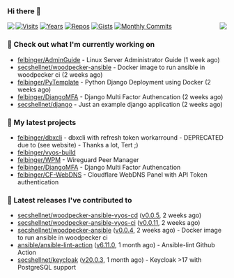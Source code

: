 ### Hi there 👋

<img align="left" src="https://github-readme-stats.vercel.app/api?username=felbinger&theme=dark">
<img align="right" src="https://github-readme-stats.vercel.app/api/top-langs/?username=felbinger&theme=dark">

[![Visits](https://badges.pufler.dev/visits/felbinger/felbinger?style=flat-square&color=black&logo=github)](https://github.com/felbinger)
[![Years](https://badges.pufler.dev/years/felbinger?style=flat-square&color=black&logo=github)](https://github.com/felbinger)
[![Repos](https://badges.pufler.dev/repos/felbinger?style=flat-square&color=black&logo=github)](https://github.com/felbinger?tab=repositories)
[![Gists](https://badges.pufler.dev/gists/felbinger?style=flat-square&color=black&logo=github)](https://gist.github.com/felbinger)
[![Monthly Commits](https://badges.pufler.dev/commits/monthly/felbinger?style=flat-square&color=black&logo=github)](https://github.com/felbinger)

### :construction_worker: Check out what I'm currently working on

- [felbinger/AdminGuide](https://github.com/felbinger/AdminGuide) - Linux Server Administrator Guide (1 week ago)
- [secshellnet/woodpecker-ansible](https://github.com/secshellnet/woodpecker-ansible) - Docker image to run ansible in woodpecker ci (2 weeks ago)
- [felbinger/PyTemplate](https://github.com/felbinger/PyTemplate) - Python Django Deployment using Docker (2 weeks ago)
- [felbinger/DjangoMFA](https://github.com/felbinger/DjangoMFA) - Django Multi Factor Authencation (2 weeks ago)
- [secshellnet/django](https://github.com/secshellnet/django) - Just an example django application (2 weeks ago)

### :seedling: My latest projects

- [felbinger/dbxcli](https://github.com/felbinger/dbxcli) - dbxcli with refresh token workarround - DEPRECATED due to (see website) - Thanks a lot, Tert ;)
- [felbinger/vyos-build](https://github.com/felbinger/vyos-build)
- [felbinger/WPM](https://github.com/felbinger/WPM) - Wireguard Peer Manager
- [felbinger/DjangoMFA](https://github.com/felbinger/DjangoMFA) - Django Multi Factor Authencation
- [felbinger/CF-WebDNS](https://github.com/felbinger/CF-WebDNS) - Cloudflare WebDNS Panel with API Token authentication

### :telescope: Latest releases I've contributed to

- [secshellnet/woodpecker-ansible-vyos-cd](https://github.com/secshellnet/woodpecker-ansible-vyos-cd) ([v0.0.5](https://github.com/secshellnet/woodpecker-ansible-vyos-cd/releases/tag/v0.0.5), 2 weeks ago)
- [secshellnet/woodpecker-ansible-vyos-ci](https://github.com/secshellnet/woodpecker-ansible-vyos-ci) ([v0.0.11](https://github.com/secshellnet/woodpecker-ansible-vyos-ci/releases/tag/v0.0.11), 2 weeks ago)
- [secshellnet/woodpecker-ansible](https://github.com/secshellnet/woodpecker-ansible) ([v0.0.4](https://github.com/secshellnet/woodpecker-ansible/releases/tag/v0.0.4), 2 weeks ago) - Docker image to run ansible in woodpecker ci
- [ansible/ansible-lint-action](https://github.com/ansible/ansible-lint-action) ([v6.11.0](https://github.com/ansible/ansible-lint-action/releases/tag/v6.11.0), 1 month ago) - Ansible-lint Github Action
- [secshellnet/keycloak](https://github.com/secshellnet/keycloak) ([v20.0.3](https://github.com/secshellnet/keycloak/releases/tag/v20.0.3), 1 month ago) - Keycloak &gt;17 with PostgreSQL support

